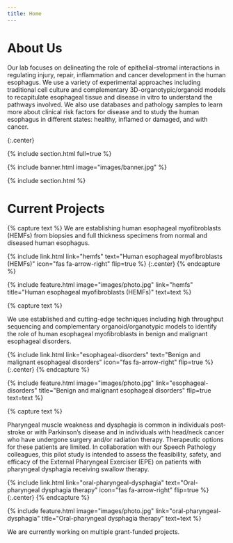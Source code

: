 ```yaml
---
title: Home
---
```


# About Us

Our lab focuses on delineating the role of epithelial-stromal interactions in regulating injury, repair, inflammation and cancer development in the human esophagus. We use a variety of experimental approaches including traditional cell culture and complementary 3D-organotypic/organoid models to recapitulate esophageal tissue and disease in vitro to understand the  pathways involved. We also use databases and pathology samples to learn more about clinical risk factors for disease and to study the human esophagus in different states: healthy, inflamed or damaged, and with cancer.

{:.center}

{% include section.html full=true %}

{% include banner.html image="images/banner.jpg" %}

{% include section.html %}

# Current Projects

{% capture text %}
We are establishing human esophageal myofibroblasts (HEMFs) from biopsies and full thickness specimens from normal and diseased human esophagus.

{%
  include link.html
  link="hemfs"
  text="Human esophageal myofibroblasts (HEMFs)"
  icon="fas fa-arrow-right"
  flip=true
%}
{:.center}
{% endcapture %}

{%
  include feature.html
  image="images/photo.jpg"
  link="hemfs"
  title="Human esophageal myofibroblasts (HEMFs)"
  text=text
%}

{% capture text %}

We use established and cutting-edge techniques including high throughput sequencing and complementary organoid/organotypic models to identify the role of human esophageal myofibroblasts in benign and malignant esophageal disorders.

{%
  include link.html
  link="esophageal-disorders"
  text="Benign and malignant esophageal disorders"
  icon="fas fa-arrow-right"
  flip=true
%}
{:.center}
{% endcapture %}

{%
  include feature.html
  image="images/photo.jpg"
  link="esophageal-disorders"
  title="Benign and malignant esophageal disorders"
  flip=true
  text=text
%}

{% capture text %}

Pharyngeal muscle weakness and dysphagia is common in individuals post-stroke or with Parkinson’s disease and in individuals with head/neck cancer who have undergone surgery and/or radiation therapy. Therapeutic options for these patients are limited. In collaboration with our Speech Pathology colleagues, this pilot study is intended to assess the feasibility, safety, and efficacy of the External Pharyngeal Exerciser (EPE) on patients with pharyngeal dysphagia receiving swallow therapy.

{%
  include link.html
  link="oral-pharyngeal-dysphagia"
  text="Oral-pharyngeal dysphagia therapy"
  icon="fas fa-arrow-right"
  flip=true
%}
{:.center}
{% endcapture %}

{%
  include feature.html
  image="images/photo.jpg"
  link="oral-pharyngeal-dysphagia"
  title="Oral-pharyngeal dysphagia therapy"
  text=text
%}

We are currently working on multiple grant-funded projects.
